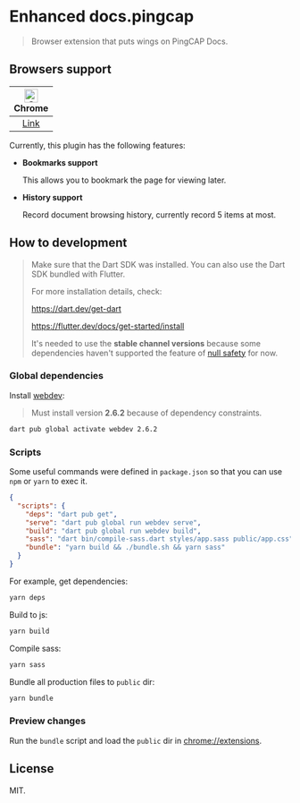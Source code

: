 # Enhanced docs.pingcap

> Browser extension that puts wings on PingCAP Docs.

## Browsers support

| <img src="https://raw.githubusercontent.com/alrra/browser-logos/master/src/chrome/chrome_48x48.png" alt="Chrome" width="24px" height="24px" /><br />Chrome |
| :--------------------------------------------------------------------------------------------------------------------------------------------------------: |
|                          [Link](https://chrome.google.com/webstore/detail/enhanced-pingcap-docs/gmlnojpblggphjoccipabhkgdlnppdid)                          |

Currently, this plugin has the following features:

- **Bookmarks support**

  This allows you to bookmark the page for viewing later.

- **History support**

  Record document browsing history, currently record 5 items at most.

## How to development

> Make sure that the Dart SDK was installed. You can also use the Dart SDK bundled with Flutter.
>
> For more installation details, check:
>
> <https://dart.dev/get-dart>
>
> <https://flutter.dev/docs/get-started/install>
>
> It's needed to use the **stable channel versions** because some dependencies haven't supported the feature of [null safety](https://medium.com/dartlang/announcing-dart-null-safety-beta-87610fee6730) for now.

### Global dependencies

Install [webdev](https://pub.dev/packages/webdev):

> Must install version **2.6.2** because of dependency constraints.

```sh
dart pub global activate webdev 2.6.2
```

### Scripts

Some useful commands were defined in `package.json` so that you can use `npm` or `yarn` to exec it.

```json
{
  "scripts": {
    "deps": "dart pub get",
    "serve": "dart pub global run webdev serve",
    "build": "dart pub global run webdev build",
    "sass": "dart bin/compile-sass.dart styles/app.sass public/app.css",
    "bundle": "yarn build && ./bundle.sh && yarn sass"
  }
}
```

For example, get dependencies:

```sh
yarn deps
```

Build to js:

```sh
yarn build
```

Compile sass:

```sh
yarn sass
```

Bundle all production files to `public` dir:

```sh
yarn bundle
```

### Preview changes

Run the `bundle` script and load the `public` dir in [chrome://extensions](chrome://extensions).

## License

MIT.
